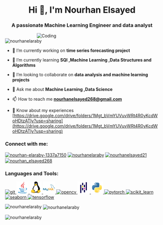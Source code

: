 <h1 align="center">Hi 👋, I'm Nourhan Elsayed</h1>
<h3 align="center">A passionate Machine Learning Engineer and data analyst</h3>
<img align="right" alt="Coding" width="400" src="https://cdn.dribbble.com/users/1059583/screenshots/4171367/coding-freak.gif">
<p align="left"> <img src="https://komarev.com/ghpvc/?username=nourhanelaraby&label=Profile%20views&color=0e75b6&style=flat" alt="nourhanelaraby" /> </p>

- 🔭 I’m currently working on **time series forecasting project**

- 🌱 I’m currently learning **SQl ,Machine Learning ,Data Structures and Algorithms**

- 👯 I’m looking to collaborate on **data analysis and machine learning projects**

- 💬 Ask me about **Machine Learning ,Data Science**

- 📫 How to reach me **nourhanelsayed268@gmail.com**

- 📄 Know about my experiences [https://drive.google.com/drive/folders/1Mgt_bVmYUVuvWRt4R0yKcdWoHDtzATIy?usp=sharing](https://drive.google.com/drive/folders/1Mgt_bVmYUVuvWRt4R0yKcdWoHDtzATIy?usp=sharing)

<h3 align="left">Connect with me:</h3>
<p align="left">
<a href="https://linkedin.com/in/nourhan-elaraby-1337a7150" target="blank"><img align="center" src="https://raw.githubusercontent.com/rahuldkjain/github-profile-readme-generator/master/src/images/icons/Social/linked-in-alt.svg" alt="nourhan-elaraby-1337a7150" height="30" width="40" /></a>
<a href="https://kaggle.com/nourhanelaraby" target="blank"><img align="center" src="https://raw.githubusercontent.com/rahuldkjain/github-profile-readme-generator/master/src/images/icons/Social/kaggle.svg" alt="nourhanelaraby" height="30" width="40" /></a>
<a href="https://www.hackerrank.com/nourhanelsayed21" target="blank"><img align="center" src="https://raw.githubusercontent.com/rahuldkjain/github-profile-readme-generator/master/src/images/icons/Social/hackerrank.svg" alt="nourhanelsayed21" height="30" width="40" /></a>
<a href="https://www.leetcode.com/nourhan_elsayed268" target="blank"><img align="center" src="https://raw.githubusercontent.com/rahuldkjain/github-profile-readme-generator/master/src/images/icons/Social/leet-code.svg" alt="nourhan_elsayed268" height="30" width="40" /></a>
</p>

<h3 align="left">Languages and Tools:</h3>
<p align="left"> <a href="https://git-scm.com/" target="_blank" rel="noreferrer"> <img src="https://www.vectorlogo.zone/logos/git-scm/git-scm-icon.svg" alt="git" width="40" height="40"/> </a> <a href="https://www.java.com" target="_blank" rel="noreferrer"> <img src="https://raw.githubusercontent.com/devicons/devicon/master/icons/java/java-original.svg" alt="java" width="40" height="40"/> </a> <a href="https://www.linux.org/" target="_blank" rel="noreferrer"> <img src="https://raw.githubusercontent.com/devicons/devicon/master/icons/linux/linux-original.svg" alt="linux" width="40" height="40"/> </a> <a href="https://www.mysql.com/" target="_blank" rel="noreferrer"> <img src="https://raw.githubusercontent.com/devicons/devicon/master/icons/mysql/mysql-original-wordmark.svg" alt="mysql" width="40" height="40"/> </a> <a href="https://opencv.org/" target="_blank" rel="noreferrer"> <img src="https://www.vectorlogo.zone/logos/opencv/opencv-icon.svg" alt="opencv" width="40" height="40"/> </a> <a href="https://pandas.pydata.org/" target="_blank" rel="noreferrer"> <img src="https://raw.githubusercontent.com/devicons/devicon/2ae2a900d2f041da66e950e4d48052658d850630/icons/pandas/pandas-original.svg" alt="pandas" width="40" height="40"/> </a> <a href="https://www.python.org" target="_blank" rel="noreferrer"> <img src="https://raw.githubusercontent.com/devicons/devicon/master/icons/python/python-original.svg" alt="python" width="40" height="40"/> </a> <a href="https://pytorch.org/" target="_blank" rel="noreferrer"> <img src="https://www.vectorlogo.zone/logos/pytorch/pytorch-icon.svg" alt="pytorch" width="40" height="40"/> </a> <a href="https://scikit-learn.org/" target="_blank" rel="noreferrer"> <img src="https://upload.wikimedia.org/wikipedia/commons/0/05/Scikit_learn_logo_small.svg" alt="scikit_learn" width="40" height="40"/> </a> <a href="https://seaborn.pydata.org/" target="_blank" rel="noreferrer"> <img src="https://seaborn.pydata.org/_images/logo-mark-lightbg.svg" alt="seaborn" width="40" height="40"/> </a> <a href="https://www.tensorflow.org" target="_blank" rel="noreferrer"> <img src="https://www.vectorlogo.zone/logos/tensorflow/tensorflow-icon.svg" alt="tensorflow" width="40" height="40"/> </a> </p>

<p><img align="left" src="https://github-readme-stats.vercel.app/api/top-langs?username=nourhanelaraby&show_icons=true&locale=en&layout=compact" alt="nourhanelaraby" /></p>

<p>&nbsp;<img align="center" src="https://github-readme-stats.vercel.app/api?username=nourhanelaraby&show_icons=true&locale=en" alt="nourhanelaraby" /></p>

<p><img align="center" src="https://github-readme-streak-stats.herokuapp.com/?user=nourhanelaraby&" alt="nourhanelaraby" /></p>
